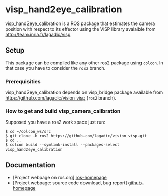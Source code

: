 # visp_hand2eye_calibration

visp_hand2eye_calibration is a ROS package that estimates the camera position with respect to its effector using the ViSP library avalaible from <http://team.inria.fr/lagadic/visp>.

## Setup

This package can be compiled like any other ros2 package using `colcon`. In that case you have to consider the `ros2` branch.

### Prerequisities

visp_hand2eye_calibration depends on visp_bridge package available from <https://github.com/lagadic/vision_visp> (`ros2` branch).

### How to get and build visp_camera_calibration

Supposed you have a ros2 work space just run:

	$ cd ~/colcon_ws/src
	$ git clone -b ros2 https://github.com/lagadic/vision_visp.git
	$ cd ..
	$ colcon build --symlink-install --packages-select visp_hand2eye_calibration

Documentation
-------------

* [Project webpage on ros.org] [ros-homepage]
* [Project webpage: source code download, bug report] [github-homepage]

[github-homepage]: https://github.com/lagadic/visp_camera_calibration
[ros-homepage]: http://www.ros.org/wiki/visp_camera_calibration
